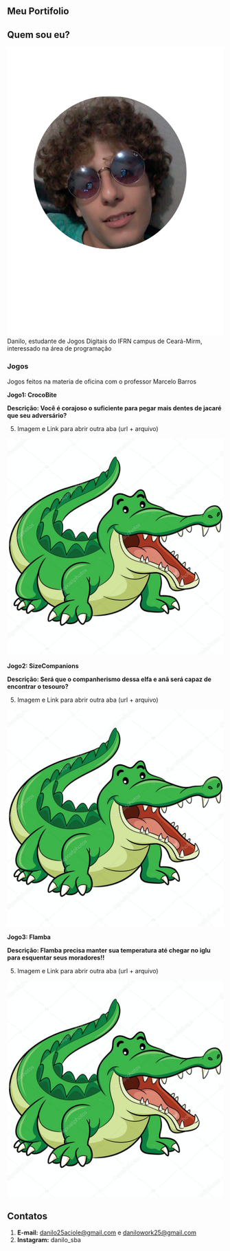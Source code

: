 ## Meu Portifolio
## Quem sou eu?
![imagem](Perfil.png) 
Danilo, estudante de Jogos Digitais do IFRN campus de Ceará-Mirm, interessado na área de programação

### Jogos

Jogos feitos na materia de oficina com o professor Marcelo Barros

********Jogo1: CrocoBite******** 

********Descrição: Você é corajoso o suficiente para pegar mais dentes de jacaré que seu adversário?********

5. Imagem e Link para abrir outra aba (url + arquivo)

<a href="https://danilo25.github.io/CrocoBite/" target="_blank"> ![imagem](Crocodilo.jpg) </a>

********Jogo2: SizeCompanions******** 

********Descrição: Será que o companherismo dessa elfa e anã será capaz de encontrar o tesouro?********

5. Imagem e Link para abrir outra aba (url + arquivo)

<a href="https://danilo25.github.io/SizeCompanions2" target="_blank"> ![imagem](Crocodilo.jpg) </a>

********Jogo3: Flamba******** 

********Descrição: Flamba precisa manter sua temperatura até chegar no iglu para esquentar seus moradores!!********

5. Imagem e Link para abrir outra aba (url + arquivo)

<a href="https://raixasantos.github.io/Flamba/" target="_blank"> ![imagem](Crocodilo.jpg) </a>


## Contatos
1. ****E-mail:**** danilo25aciole@gmail.com e danilowork25@gmail.com
2. ****Instagram:**** danilo_sba
